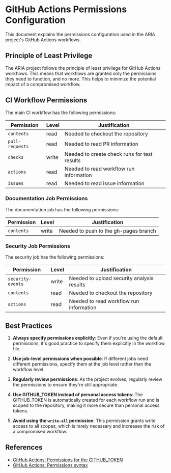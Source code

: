 # GitHub Actions Permissions Configuration

This document explains the permissions configuration used in the ARIA project's GitHub Actions workflows.

## Principle of Least Privilege

The ARIA project follows the principle of least privilege for GitHub Actions workflows. This means that workflows are granted only the permissions they need to function, and no more. This helps to minimize the potential impact of a compromised workflow.

## CI Workflow Permissions

The main CI workflow has the following permissions:

| Permission | Level | Justification |
|------------|-------|---------------|
| `contents` | read | Needed to checkout the repository |
| `pull-requests` | read | Needed to read PR information |
| `checks` | write | Needed to create check runs for test results |
| `actions` | read | Needed to read workflow run information |
| `issues` | read | Needed to read issue information |

### Documentation Job Permissions

The documentation job has the following permissions:

| Permission | Level | Justification |
|------------|-------|---------------|
| `contents` | write | Needed to push to the gh-pages branch |

### Security Job Permissions

The security job has the following permissions:

| Permission | Level | Justification |
|------------|-------|---------------|
| `security-events` | write | Needed to upload security analysis results |
| `contents` | read | Needed to checkout the repository |
| `actions` | read | Needed to read workflow run information |

## Best Practices

1. **Always specify permissions explicitly**: Even if you're using the default permissions, it's good practice to specify them explicitly in the workflow file.

2. **Use job-level permissions when possible**: If different jobs need different permissions, specify them at the job level rather than the workflow level.

3. **Regularly review permissions**: As the project evolves, regularly review the permissions to ensure they're still appropriate.

4. **Use GITHUB_TOKEN instead of personal access tokens**: The GITHUB_TOKEN is automatically created for each workflow run and is scoped to the repository, making it more secure than personal access tokens.

5. **Avoid using the `write-all` permission**: This permission grants write access to all scopes, which is rarely necessary and increases the risk of a compromised workflow.

## References

- [GitHub Actions: Permissions for the GITHUB_TOKEN](https://docs.github.com/en/actions/security-guides/automatic-token-authentication#permissions-for-the-github_token)
- [GitHub Actions: Permissions syntax](https://docs.github.com/en/actions/using-jobs/assigning-permissions-to-jobs)

